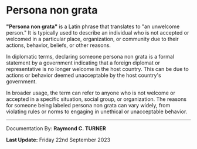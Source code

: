 # Persona non grata

**"Persona non grata"** is a Latin phrase that translates to "an unwelcome person." It is typically used to describe an individual who is not accepted or welcomed in a particular place, organization, or community due to their actions, behavior, beliefs, or other reasons.

In diplomatic terms, declaring someone persona non grata is a formal statement by a government indicating that a foreign diplomat or representative is no longer welcome in the host country. This can be due to actions or behavior deemed unacceptable by the host country's government.

In broader usage, the term can refer to anyone who is not welcome or accepted in a specific situation, social group, or organization. The reasons for someone being labeled persona non grata can vary widely, from violating rules or norms to engaging in unethical or unacceptable behavior.


---

Documentation By: **Raymond C. TURNER**

**Last Update:** Friday 22nd September 2023